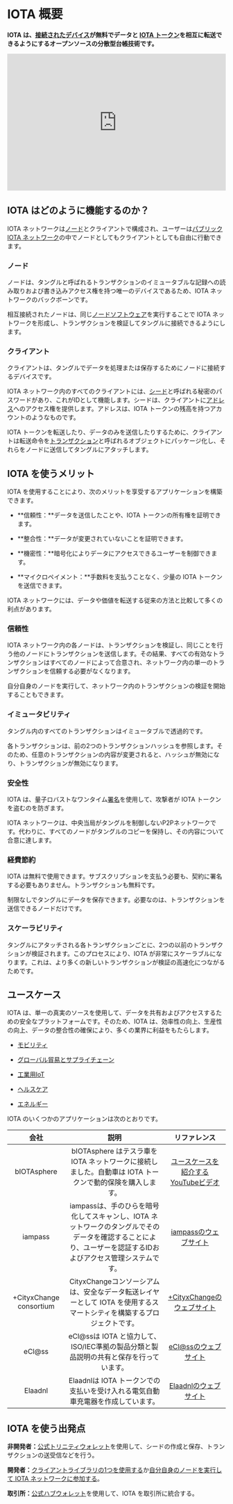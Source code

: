 # IOTA 概要
<!-- # IOTA overview -->

**IOTA は、[接続されたデバイス](https://en.wikipedia.org/wiki/Connected_Devices)が無料でデータと [IOTA トークン](../clients/token.md)を相互に転送できるようにするオープンソースの分散型台帳技術です。**
<!-- **IOTA is an open-source distributed ledger technology that allows [connected devices](https://en.wikipedia.org/wiki/Connected_Devices) to transfer data and [IOTA tokens](../clients/token.md) among each other for zero fees.** -->

<iframe src="https://www.youtube.com/embed/Gr-LstcDcAw" frameborder="0" width="560" height="315" style="max-width: 100%;"></iframe>

## IOTA はどのように機能するのか？
<!-- ## How does IOTA work? -->

IOTA ネットワークは[ノード](../network/nodes.md)とクライアントで構成され、ユーザーは[パブリック IOTA ネットワーク](../network/iota-networks.md)の中でノードとしてもクライアントとしても自由に行動できます。
<!-- An IOTA network consists of [nodes](../network/nodes.md) and clients, and anyone is free to act as either in the [public IOTA networks](../network/iota-networks.md). -->

### ノード
<!-- ### Nodes -->

ノードは、タングルと呼ばれるトランザクションのイミュータブルな記録への読み取りおよび書き込みアクセス権を持つ唯一のデバイスであるため、IOTA ネットワークのバックボーンです。
<!-- Nodes are the backbone of an IOTA network as they are the only devices that have read and write access to the immutable record of transactions called the Tangle. -->

相互接続されたノードは、同じ[ノードソフトウェア](root://node-software/0.1/introduction/overview.md)を実行することで IOTA ネットワークを形成し、トランザクションを検証してタングルに接続できるようにします。
<!-- Interconnected nodes form an IOTA network by running the same [node software](root://node-software/0.1/introduction/overview.md), allowing them to validate transactions and attach them to the Tangle. -->

### クライアント
<!-- ### Clients -->

クライアントは、タングルでデータを処理または保存するためにノードに接続するデバイスです。
<!-- Clients are the devices that connect to nodes to transact or store data on the Tangle. -->

IOTA ネットワーク内のすべてのクライアントには、[シード](../clients/seeds.md)と呼ばれる秘密のパスワードがあり、これがIDとして機能します。シードは、クライアントに[アドレス](../clients/addresses.md)へのアクセス権を提供します。アドレスは、IOTA トークンの残高を持つアカウントのようなものです。
<!-- All clients in an IOTA network have a secret password called a [seed](../clients/seeds.md), which acts as their identity. Seeds give clients access to [addresses](../clients/addresses.md), which are like accounts with a balance of IOTA tokens. -->

IOTA トークンを転送したり、データのみを送信したりするために、クライアントは転送命令を[トランザクション](../transactions/transactions.md)と呼ばれるオブジェクトにパッケージ化し、それらをノードに送信してタングルにアタッチします。
<!-- To transfer IOTA tokens or even to send only data, clients package the transfer instructions into objects called [transactions](../transactions/transactions.md) and send them to a node to attach to the Tangle. -->

## IOTA を使うメリット
<!-- ## Why should I use IOTA? -->

IOTA を使用することにより、次のメリットを享受するアプリケーションを構築できます。
<!-- By using IOTA, you can build applications that benefit from the following: -->

- **信頼性：**データを送信したことや、IOTA トークンの所有権を証明できます。
<!-- - **Authenticity:** Prove that you sent data and/or own IOTA tokens -->
- **整合性：**データが変更されていないことを証明できます。
<!-- - **Integrity:** Prove that your data is unchanged -->
- **機密性：**暗号化によりデータにアクセスできるユーザーを制御できます。
<!-- - **Confidentiality:** Control who has access to your data through encryption -->
- **マイクロペイメント：**手数料を支払うことなく、少量の IOTA トークンを送信できます。
<!-- - **Micropayments:** Send small amounts of IOTA tokens without paying any fees -->

IOTA ネットワークには、データや価値を転送する従来の方法と比較して多くの利点があります。
<!-- IOTA networks have many benefits compared to traditional ways of transferring data or value. -->

### 信頼性
<!-- ### Trust -->

IOTA ネットワーク内の各ノードは、トランザクションを検証し、同じことを行う他のノードにトランザクションを送信します。その結果、すべての有効なトランザクションはすべてのノードによって合意され、ネットワーク内の単一のトランザクションを信頼する必要がなくなります。
<!-- Each node in an IOTA network validates transactions, then sends them to other nodes that do the same. As a result, all valid transactions are agreed on by all nodes, removing the need to trust a single one in the network. -->

自分自身のノードを実行して、ネットワーク内のトランザクションの検証を開始することもできます。
<!-- You can even run your own node to start validating transaction in the network. -->

### イミュータビリティ
<!-- ### Immutability -->

タングル内のすべてのトランザクションはイミュータブルで透過的です。
<!-- All transactions in the Tangle are immutable and transparent. -->

各トランザクションは、前の2つのトランザクションハッシュを参照します。そのため、任意のトランザクションの内容が変更されると、ハッシュが無効になり、トランザクションが無効になります。
<!-- Each transaction references the transaction hashes of two previous ones. So, if the contents of any transaction were to change, the hashes would be invalid, making the transactions invalid. -->

### 安全性
<!-- ### Security -->

IOTA は、量子ロバストなワンタイム[署名](../clients/signatures.md)を使用して、攻撃者が IOTA トークンを盗むのを防ぎます。
<!-- IOTA uses quantum-robust one-time [signatures](../clients/signatures.md) to stop attackers from stealing IOTA tokens. -->

IOTA ネットワークは、中央当局がタングルを制御しないP2Pネットワークです。代わりに、すべてのノードがタングルのコピーを保持し、その内容について合意に達します。
<!-- IOTA networks are peer-to-peer networks where no central authority controls the Tangle. Instead, all nodes hold a copy of it and reach a consensus on its contents. -->

### 経費節約
<!-- ### Cost saving -->

IOTA は無料で使用できます。サブスクリプションを支払う必要も、契約に署名する必要もありません。トランザクションも無料です。
<!-- IOTA is free to use. You don't need to pay a subscription, or sign a contract. Even transactions are feeless. -->

制限なしでタングルにデータを保存できます。必要なのは、トランザクションを送信できるノードだけです。
<!-- You can store data on the Tangle with no restrictions. All you need is a node to which you can send transactions. -->

### スケーラビリティ
<!-- ### Scalability -->

タングルにアタッチされる各トランザクションごとに、2つの以前のトランザクションが検証されます。このプロセスにより、IOTA が非常にスケーラブルになります。これは、より多くの新しいトランザクションが検証の高速化につながるためです。
<!-- For each transaction that's attached to the Tangle, two previous transactions are validated. This process makes IOTA incredibly scalable because more new transactions lead to faster validations. -->

## ユースケース
<!-- ## What are some example use cases? -->

IOTA は、単一の真実のソースを使用して、データを共有およびアクセスするための安全なプラットフォームです。そのため、IOTA は、効率性の向上、生産性の向上、データの整合性の確保により、多くの業界に利益をもたらします。
<!-- IOTA is a secure platform for sharing and accessing data, using a single source of truth. As such, IOTA can benefit many industries by improving efficiency, increasing production, and ensuring data integrity. -->

- [モビリティ](https://www.iota.org/verticals/mobility-automotive)
<!-- - [Mobility](https://www.iota.org/verticals/mobility-automotive) -->
- [グローバル貿易とサプライチェーン](https://www.iota.org/verticals/global-trade-supply-chains)
<!-- - [Global trade and supply chains](https://www.iota.org/verticals/global-trade-supply-chains) -->
- [工業用IoT](https://www.iota.org/verticals/industrial-iot)
<!-- - [Industrial IoT](https://www.iota.org/verticals/industrial-iot) -->
- [ヘルスケア](https://www.iota.org/verticals/ehealth)
<!-- - [Healthcare](https://www.iota.org/verticals/ehealth) -->
- [エネルギー](https://www.iota.org/verticals/smart-energy)
<!-- - [Energy](https://www.iota.org/verticals/smart-energy) -->

IOTA のいくつかのアプリケーションは次のとおりです。
<!-- These are some applications of IOTA: -->

| **会社** | **説明** | **リファレンス** |
| :------: | :------: | :--------------: |
| bIOTAsphere | bIOTAsphere はテスラ車を IOTA ネットワークに接続しました。自動車は IOTA トークンで動的保険を購入します。 | [ユースケースを紹介するYouTubeビデオ](https://www.youtube.com/watch?v=2zvrA5KqeYw) |
| iampass | iampassは、手のひらを暗号化してスキャンし、IOTA ネットワークのタングルでそのデータを確認することにより、ユーザーを認証するIDおよびアクセス管理システムです。 | [iampassのウェブサイト](https://iampass.io/) |
| +CityxChange consortium | CityxChangeコンソーシアムは、安全なデータ転送レイヤーとして IOTA を使用するスマートシティを構築するプロジェクトです。 | [+CityxChangeのウェブサイト](http://cityxchange.eu/) |
| eCl@ss | eCl@ssは IOTA と協力して、ISO/IEC準拠の製品分類と製品説明の共有と保存を行っています。 | [eCl@ssのウェブサイト](https://www.eclass.eu/en/association/cooperation.html) |
| Elaadnl | Elaadnlは IOTA トークンでの支払いを受け入れる電気自動車充電器を作成しています。 | [Elaadnlのウェブサイト](https://www.elaad.nl/news/worlds-first-iota-charging-station-released/) |

## IOTA を使う出発点
<!-- ## Where do I start? -->

**非開発者：**[公式トリニティウォレット](root://wallets/0.1/trinity/introduction/overview.md)を使用して、シードの作成と保存、トランザクションの送受信などを行う。
<!-- **Non-developers:** Use the [official Trinity wallet](root://wallets/0.1/trinity/introduction/overview.md) to create and store your seed, send and receive transactions, and more. -->

**開発者：**[クライアントライブラリの1つを使用する](root://client-libraries/0.1/getting-started/quickstart.md)か[自分自身のノードを実行して IOTA ネットワークに参加する](root://node-software/0.1/iri/how-to-guides/quickstart.md)。
<!-- **Developers:** [Get started with one of the client libraries](root://client-libraries/0.1/getting-started/quickstart.md) or [join an IOTA network by running your own node](root://node-software/0.1/iri/how-to-guides/quickstart.md) -->

**取引所：**[公式ハブウォレット](root://wallets/0.1/hub/introduction/overview.md)を使用して、IOTA を取引所に統合する。
<!-- **Exchanges:** Use the [official Hub wallet](root://wallets/0.1/hub/introduction/overview.md) to integrate IOTA into your exchange. -->
